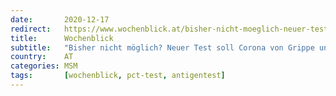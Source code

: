 ```yaml
---
date:       2020-12-17
redirect:   https://www.wochenblick.at/bisher-nicht-moeglich-neuer-test-soll-corona-von-grippe-unterscheiden/
title:      Wochenblick
subtitle:   "Bisher nicht möglich? Neuer Test soll Corona von Grippe unterscheiden"
country:    AT
categories: MSM
tags:       [wochenblick, pct-test, antigentest]
---
```

